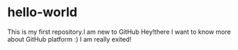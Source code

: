 # hello-world
This is my first repository.I am new to GitHub
Hey!there I want to know more about GitHub platform :)
I am really exited!

